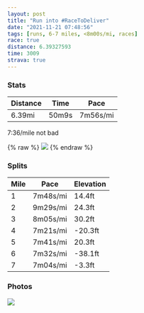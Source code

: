 ```yaml
---
layout: post
title: "Run into #RaceToDeliver"
date: "2021-11-21 07:48:56"
tags: [runs, 6-7 miles, <8m00s/mi, races]
race: true
distance: 6.39327593
time: 3009
strava: true
---
```


### Stats

| Distance | Time | Pace |
|----------|------|------|
|6.39mi|50m9s|7m56s/mi|

7:36/mile not bad

{% raw %}
<img src='https://maps.googleapis.com/maps/api/staticmap?maptype=roadmap&path=enc:abwwFvjsbM?u@MAEIFo@?OEKLWX}@`BiBC@@ECCG?OHDEjAcXgAb@YHk@@qAe@i@i@Us@a@YoAc@e@Dc@[K_@[a@wA?iBVKGUDGYHCOD_@@o@OCCB}@Eg@g@[H_@Bc@HIdBe@JK@KECkBu@{@?_AMc@Sq@QSs@g@]wANeAYOQWGs@NO?o@W]_@YMQYLSQMHYDqALy@KC}@TWCWDEGAWBKEOOSQAm@Lc@?IS_@KMSYQ_@Be@MUDy@E[IYK]c@YKOOIYUUk@BYMeBTs@_@]IQIOWQIJo@A_@ESWc@Mo@QUa@MYa@CMD_@Ae@Bu@s@uAc@oBAa@Sk@d@aAHc@DcAIoA?g@Rs@N]f@aBf@_AJm@B[CQ@_@WyAMQu@m@{@WoC}AeB{@s@q@OWa@W]k@KSES@}@Cc@BeALe@f@s@`@uABk@GaA]i@Qc@CQGMWYgDkBm@m@o@_Aa@eAU}@u@aAa@_@mAm@eA[i@G{@VgA~@i@DeAWu@a@}AwAo@{@]}@]kA_@k@[EmAJYCwBq@wAQq@WQOqCmAm@q@i@a@cAwA}AqASYuB}@a@]gBeAy@y@e@m@K[I_BKw@Cc@?w@JuA?u@HcAUcAY[}@e@}@aAa@KQS_Ao@cAm@c@a@}Ay@{A{@gBuAm@Wk@a@QMSg@S[UOa@Ga@e@aBo@m@OaBEq@DoAIk@Sg@Ae@Fk@RkAdAc@Jc@G_AWoAm@oBmAeAgAYUSYa@]Ws@u@{@cA_Ac@EgCFuD_@_@BYb@Kr@Dz@Hh@jAvB\fANRRb@Rn@Ht@GhAOp@}@hBYFs@vAd@|@d@nADJBx@T|@v@vAPb@p@v@jBfAhBl@d@Zl@NlAfAf@l@N\P`@XdA~@hAl@Xd@FfCEhA\j@|@Xv@`@vCz@vBX`@vAxA`@Ld@VNPhAl@hAVpAIlB_@j@Wj@Iv@Af@HnC`Bx@v@|@dB`@jAZh@\ZbAb@d@BfDMz@`@h@Z~@rAn@pApAnBvA~ArAfAl@v@xAdDx@~Av@~@|@\tAT|DKf@G|ABr@LVNd@d@Rh@F]z@iB^c@j@g@Pc@\sA&key=AIzaSyC1MId7bFpkLXNAaYhBSTb8jLyiSqzbDtM&size=800x800&markers=color:yellow|label:S|40.75569,-73.99612&markers=color:green|label:F|40.773829999999954,-73.97280000000008'>
{% endraw %}

### Splits

| Mile | Pace | Elevation |
|------|------|-----------|
|1|7m48s/mi|14.4ft|
|2|9m29s/mi|24.3ft|
|3|8m05s/mi|30.2ft|
|4|7m21s/mi|-20.3ft|
|5|7m41s/mi|20.3ft|
|6|7m32s/mi|-38.1ft|
|7|7m04s/mi|-3.3ft|

### Photos
<img src='https://dgtzuqphqg23d.cloudfront.net/CFJYEIxNj6b3QtqDWUEGs8WwB_ZVGSfNfO0gdTvyvdE-768x744.jpg'>
